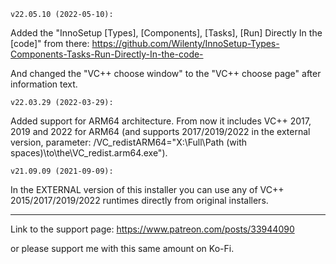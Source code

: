     v22.05.10 (2022-05-10):

Added the "InnoSetup [Types], [Components], [Tasks], [Run] Directly In the [code]" from there: https://github.com/Wilenty/InnoSetup-Types-Components-Tasks-Run-Directly-In-the-code-

And changed the "VC++ choose window" to the "VC++ choose page" after information text.

	v22.03.29 (2022-03-29):

Added support for ARM64 architecture. From now it includes VC++ 2017, 2019 and 2022 for ARM64 (and supports 2017/2019/2022 in the external version, parameter: /VC_redistARM64="X:\Full\Path (with spaces)\to\the\VC_redist.arm64.exe").

  	v21.09.09 (2021-09-09):

In the EXTERNAL version of this installer you can use any of VC++ 2015/2017/2019/2022 runtimes directly from original installers.

---

Link to the support page: https://www.patreon.com/posts/33944090

or please support me with this same amount on Ko-Fi.
